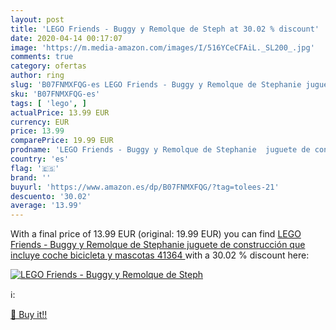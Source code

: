 ```yaml
---
layout: post
title: 'LEGO Friends - Buggy y Remolque de Steph at 30.02 % discount'
date: 2020-04-14 00:17:07
image: 'https://m.media-amazon.com/images/I/516YCeCFAiL._SL200_.jpg'
comments: true
category: ofertas
author: ring
slug: 'B07FNMXFQG-es LEGO Friends - Buggy y Remolque de Stephanie juguete de...'
sku: 'B07FNMXFQG-es'
tags: [ 'lego', ]
actualPrice: 13.99 EUR
currency: EUR
price: 13.99
comparePrice: 19.99 EUR
prodname: 'LEGO Friends - Buggy y Remolque de Stephanie  juguete de construcción que incluye coche  bicicleta y mascotas  41364 '
country: 'es'
flag: '🇪🇸'
brand: ''
buyurl: 'https://www.amazon.es/dp/B07FNMXFQG/?tag=tolees-21'
descuento: '30.02'
average: '13.99'
---
```


With a final price of 13.99 EUR (original: 19.99 EUR) you can find [LEGO Friends - Buggy y Remolque de Stephanie  juguete de construcción que incluye coche  bicicleta y mascotas  41364 ](https://www.amazon.es/dp/B07FNMXFQG/?tag=tolees-21) with a  30.02 % discount here:

[![LEGO Friends - Buggy y Remolque de Steph](https://m.media-amazon.com/images/I/516YCeCFAiL._SL200_.jpg)](https://www.amazon.es/dp/B07FNMXFQG/?tag=tolees-21)

ℹ️:


[🛒 Buy it!!](https://www.amazon.es/dp/B07FNMXFQG/?tag=tolees-21)
